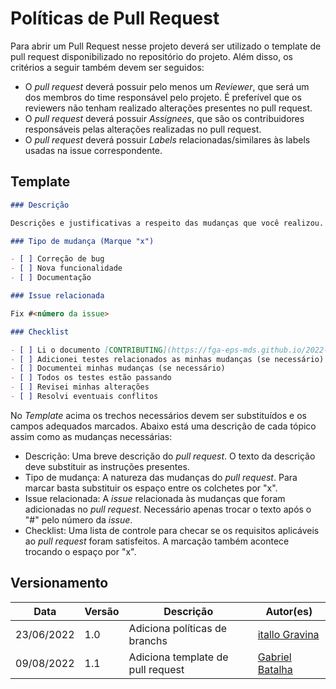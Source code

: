 # Políticas de Pull Request

Para abrir um Pull Request nesse projeto deverá ser utilizado o template de pull request disponibilizado no repositório do projeto. Além disso, os critérios a seguir também devem ser seguidos:

- O _pull request_ deverá possuir pelo menos um _Reviewer_, que será um dos membros do time responsável pelo projeto. É preferível que os reviewers não tenham realizado alterações presentes no pull request.
- O _pull request_ deverá possuir _Assignees_, que são os contribuidores responsáveis pelas alterações realizadas no pull request.
- O _pull request_ deverá possuir _Labels_ relacionadas/similares às labels usadas na issue correspondente. 

## Template
```markdown
### Descrição

Descrições e justificativas a respeito das mudanças que você realizou.

### Tipo de mudança (Marque "x")

- [ ] Correção de bug
- [ ] Nova funcionalidade
- [ ] Documentação

### Issue relacionada

Fix #<número da issue>

### Checklist

- [ ] Li o documento [CONTRIBUTING](https://fga-eps-mds.github.io/2022-1-Visualeasy-Doc/politicas/Contributor%27s_Guide/)
- [ ] Adicionei testes relacionados as minhas mudanças (se necessário)
- [ ] Documentei minhas mudanças (se necessário)
- [ ] Todos os testes estão passando
- [ ] Revisei minhas alterações
- [ ] Resolvi eventuais conflitos

```

No _Template_ acima os trechos necessários devem ser substituídos e os campos adequados marcados. Abaixo está uma descrição de cada tópico assim como as mudanças necessárias:
- Descrição: Uma breve descrição do _pull request_. O texto da descrição deve substituir as instruções presentes.
- Tipo de mudança: A natureza das mudanças do _pull request_. Para marcar basta substituir os espaço entre os colchetes por "x".
- Issue relacionada: A _issue_ relacionada às mudanças que foram adicionadas no _pull request_. Necessário apenas trocar o texto após o "#" pelo número da _issue_.
- Checklist: Uma lista de controle para checar se os requisitos aplicáveis ao _pull request_ foram satisfeitos. A marcação também acontece trocando o espaço por "x".

## Versionamento

| Data | Versão | Descrição | Autor(es) |
|------|------|------|------|
|23/06/2022|1.0|Adiciona políticas de branchs|[itallo Gravina](https://github.com/itallogravina)|
|09/08/2022|1.1|Adiciona template de pull request|[Gabriel Batalha](https://github.com/Gabriel-Azevedo-Batalha)|


